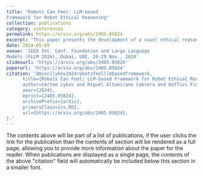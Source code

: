 ```yaml
---
title: "Robots Can Feel: LLM-based
Framework for Robot Ethical Reasoning"
collection: publications
category: conferences
permalink: https://arxiv.org/abs/2405.05824
excerpt: "This paper presents the development of a novel ethical reasoning framework for robots. "Robots Can Feel" is the first system for robots that utilizes a combination of logic and human-like emotion simulation to make decisions in morally complex situations akin to humans. The key feature of the approach is the management of the Emotion Weight Coefficient - a customizable parameter to assign the role of emotions in robot decision-making. The system aims to serve as a tool that can equip robots of any form and purpose with ethical behavior close to human standards. Besides the platform, the system is independent of the choice of the base model. During the evaluation, the system was tested on 8 top up-to-date LLMs (Large Language Models). This list included both commercial and open-source models developed by various companies and countries. The research demonstrated that regardless of the model choice, the Emotions Weight Coefficient influences the robot's decision similarly. According to ANOVA analysis, the use of different Emotion Weight Coefficients influenced the final decision in a range of situations, such as in a request for a dietary violation F(4, 35) = 11.2, p = 0.0001 and in an animal compassion situation F(4, 35) = 8.5441, p = 0.0001"
date: 2024-05-09
venue: 'IEEE Int. Conf. Foundation and Large Language
Models (FLLM 2024), Dubai, UAE, 26-29 Nov., 2024'
slidesurl: 'https://arxiv.org/abs/2405.05824'
paperurl: 'https://arxiv.org/abs/2405.05824'
citation: '@misc{lykov2024robotsfeelllmbasedframework,
      title={Robots Can Feel: LLM-based Framework for Robot Ethical Reasoning}, 
      author={Artem Lykov and Miguel Altamirano Cabrera and Koffivi Fidèle Gbagbe and Dzmitry Tsetserukou},
      year={2024},
      eprint={2405.05824},
      archivePrefix={arXiv},
      primaryClass={cs.RO},
      url={https://arxiv.org/abs/2405.05824}, 
}.'
---
```


The contents above will be part of a list of publications, if the user clicks the link for the publication than the contents of section will be rendered as a full page, allowing you to provide more information about the paper for the reader. When publications are displayed as a single page, the contents of the above "citation" field will automatically be included below this section in a smaller font.